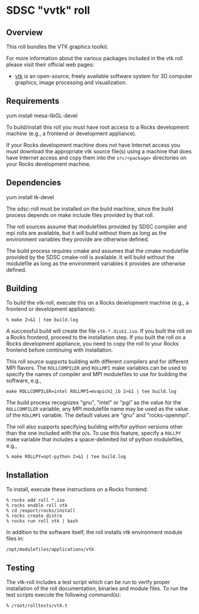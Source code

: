# SDSC "vvtk" roll

## Overview

This roll bundles the VTK graphics toolkit.

For more information about the various packages included in the vtk roll please visit their official web pages:

- <a href="https://www.vtk.org" target="_blank">vtk</a> is an open-source, freely available software system for 3D computer graphics, image processing and visualization.

## Requirements

yum install mesa-libGL-devel

To build/install this roll you must have root access to a Rocks development
machine (e.g., a frontend or development appliance).

If your Rocks development machine does *not* have Internet access you must
download the appropriate vtk source file(s) using a machine that does
have Internet access and copy them into the `src/<package>` directories on your
Rocks development machine.


## Dependencies

yum install tk-devel

The sdsc-roll must be installed on the build machine, since the build process
depends on make include files provided by that roll.

The roll sources assume that modulefiles provided by SDSC compiler and mpi
rolls are available, but it will build without them as long as the environment
variables they provide are otherwise defined.

The build process requires cmake and assumes that the cmake
modulefile provided by the SDSC cmake-roll is available.  It will build without
the modulefile as long as the environment variables it provides are otherwise
defined.


## Building

To build the vtk-roll, execute this on a Rocks development
machine (e.g., a frontend or development appliance):

```shell
% make 2>&1 | tee build.log
```

A successful build will create the file `vtk-*.disk1.iso`.  If you built the
roll on a Rocks frontend, proceed to the installation step. If you built the
roll on a Rocks development appliance, you need to copy the roll to your Rocks
frontend before continuing with installation.

This roll source supports building with different compilers and for different
MPI flavors.  The `ROLLCOMPILER` and `ROLLMPI` make variables can be used to
specify the names of compiler and MPI modulefiles to use for building the
software, e.g.,

```shell
make ROLLCOMPILER=intel ROLLMPI=mvapich2_ib 2>&1 | tee build.log
```

The build process recognizes "gnu", "intel" or "pgi" as the value for the
`ROLLCOMPILER` variable; any MPI modulefile name may be used as the value of
the `ROLLMPI` variable.  The default values are "gnu" and "rocks-openmpi".

The roll also supports specifying building with/for python versions other than
the one included with the o/s.  To use this feature, specify a `ROLLPY` make
variable that includes a space-delimited list of python modulefiles, e.g.,

```shell
% make ROLLPY=opt-python 2>&1 | tee build.log
```


## Installation

To install, execute these instructions on a Rocks frontend:

```shell
% rocks add roll *.iso
% rocks enable roll vtk
% cd /export/rocks/install
% rocks create distro
% rocks run roll vtk | bash
```

In addition to the software itself, the roll installs vtk environment
module files in:

```shell
/opt/modulefiles/applications/vtk
```


## Testing

The vtk-roll includes a test script which can be run to verify proper
installation of the roll documentation, binaries and module files. To
run the test scripts execute the following command(s):

```shell
% /root/rolltests/vtk.t 
```
